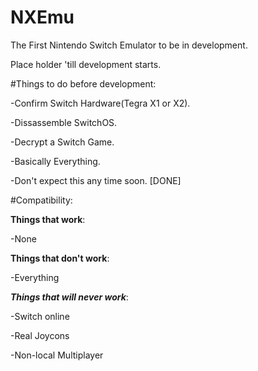 # NXEmu
The First Nintendo Switch Emulator to be in development.

Place holder 'till development starts.

#Things to do before development:

-Confirm Switch Hardware(Tegra X1 or X2).

-Dissassemble SwitchOS.

-Decrypt a Switch Game.

-Basically Everything.

-Don't expect this any time soon. [DONE]

#Compatibility:

**Things that work**:

-None

**Things that don't work**:

-Everything


***Things that will never work***:

-Switch online

-Real Joycons

-Non-local Multiplayer

